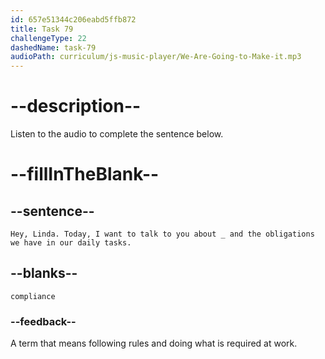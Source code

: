 ```yaml
---
id: 657e51344c206eabd5ffb872
title: Task 79
challengeType: 22
dashedName: task-79
audioPath: curriculum/js-music-player/We-Are-Going-to-Make-it.mp3
---
```


<!-- (audio) James: Hey, Linda. Today, I want to talk to you about compliance and the obligations we have in our daily tasks. -->

# --description--

Listen to the audio to complete the sentence below.

# --fillInTheBlank--

## --sentence--

`Hey, Linda. Today, I want to talk to you about _ and the obligations we have in our daily tasks.`

## --blanks--

`compliance`

### --feedback--

A term that means following rules and doing what is required at work.
